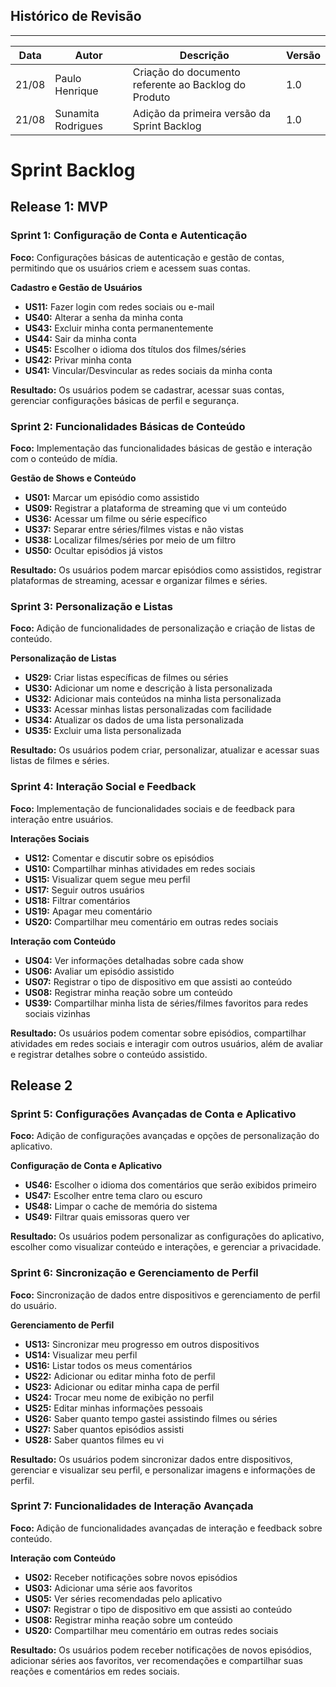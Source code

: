 ## Histórico de Revisão
--- 
| Data       | Autor         | Descrição                         | Versão  |
|------------|---------------|-----------------------------------|---------|
| 21/08      |Paulo Henrique   | Criação do documento referente ao Backlog do Produto| 1.0|
| 21/08      |Sunamita Rodrigues  | Adição da primeira versão da Sprint Backlog| 1.0|


# Sprint Backlog

## Release 1: MVP

### Sprint 1: Configuração de Conta e Autenticação
**Foco:** Configurações básicas de autenticação e gestão de contas, permitindo que os usuários criem e acessem suas contas.

**Cadastro e Gestão de Usuários**
- **US11:** Fazer login com redes sociais ou e-mail
- **US40:** Alterar a senha da minha conta
- **US43:** Excluir minha conta permanentemente
- **US44:** Sair da minha conta
- **US45:** Escolher o idioma dos títulos dos filmes/séries
- **US42:** Privar minha conta
- **US41:** Vincular/Desvincular as redes sociais da minha conta

**Resultado:** Os usuários podem se cadastrar, acessar suas contas, gerenciar configurações básicas de perfil e segurança.

### Sprint 2: Funcionalidades Básicas de Conteúdo
**Foco:** Implementação das funcionalidades básicas de gestão e interação com o conteúdo de mídia.

**Gestão de Shows e Conteúdo**
- **US01:** Marcar um episódio como assistido
- **US09:** Registrar a plataforma de streaming que vi um conteúdo
- **US36:** Acessar um filme ou série específico
- **US37:** Separar entre séries/filmes vistas e não vistas
- **US38:** Localizar filmes/séries por meio de um filtro
- **US50:** Ocultar episódios já vistos

**Resultado:** Os usuários podem marcar episódios como assistidos, registrar plataformas de streaming, acessar e organizar filmes e séries.

### Sprint 3: Personalização e Listas
**Foco:** Adição de funcionalidades de personalização e criação de listas de conteúdo.

**Personalização de Listas**
- **US29:** Criar listas específicas de filmes ou séries
- **US30:** Adicionar um nome e descrição à lista personalizada
- **US32:** Adicionar mais conteúdos na minha lista personalizada
- **US33:** Acessar minhas listas personalizadas com facilidade
- **US34:** Atualizar os dados de uma lista personalizada
- **US35:** Excluir uma lista personalizada

**Resultado:** Os usuários podem criar, personalizar, atualizar e acessar suas listas de filmes e séries.

### Sprint 4: Interação Social e Feedback
**Foco:** Implementação de funcionalidades sociais e de feedback para interação entre usuários.

**Interações Sociais**
- **US12:** Comentar e discutir sobre os episódios
- **US10:** Compartilhar minhas atividades em redes sociais
- **US15:** Visualizar quem segue meu perfil
- **US17:** Seguir outros usuários
- **US18:** Filtrar comentários
- **US19:** Apagar meu comentário
- **US20:** Compartilhar meu comentário em outras redes sociais

**Interação com Conteúdo**
- **US04:** Ver informações detalhadas sobre cada show
- **US06:** Avaliar um episódio assistido
- **US07:** Registrar o tipo de dispositivo em que assisti ao conteúdo
- **US08:** Registrar minha reação sobre um conteúdo
- **US39:** Compartilhar minha lista de séries/filmes favoritos para redes sociais vizinhas

**Resultado:** Os usuários podem comentar sobre episódios, compartilhar atividades em redes sociais e interagir com outros usuários, além de avaliar e registrar detalhes sobre o conteúdo assistido.

## Release 2

### Sprint 5: Configurações Avançadas de Conta e Aplicativo
**Foco:** Adição de configurações avançadas e opções de personalização do aplicativo.

**Configuração de Conta e Aplicativo**
- **US46:** Escolher o idioma dos comentários que serão exibidos primeiro
- **US47:** Escolher entre tema claro ou escuro
- **US48:** Limpar o cache de memória do sistema
- **US49:** Filtrar quais emissoras quero ver

**Resultado:** Os usuários podem personalizar as configurações do aplicativo, escolher como visualizar conteúdo e interações, e gerenciar a privacidade.

### Sprint 6: Sincronização e Gerenciamento de Perfil
**Foco:** Sincronização de dados entre dispositivos e gerenciamento de perfil do usuário.

**Gerenciamento de Perfil**
- **US13:** Sincronizar meu progresso em outros dispositivos
- **US14:** Visualizar meu perfil
- **US16:** Listar todos os meus comentários
- **US22:** Adicionar ou editar minha foto de perfil
- **US23:** Adicionar ou editar minha capa de perfil
- **US24:** Trocar meu nome de exibição no perfil
- **US25:** Editar minhas informações pessoais
- **US26:** Saber quanto tempo gastei assistindo filmes ou séries
- **US27:** Saber quantos episódios assisti
- **US28:** Saber quantos filmes eu vi

**Resultado:** Os usuários podem sincronizar dados entre dispositivos, gerenciar e visualizar seu perfil, e personalizar imagens e informações de perfil.

### Sprint 7: Funcionalidades de Interação Avançada
**Foco:** Adição de funcionalidades avançadas de interação e feedback sobre conteúdo.

**Interação com Conteúdo**
- **US02:** Receber notificações sobre novos episódios
- **US03:** Adicionar uma série aos favoritos
- **US05:** Ver séries recomendadas pelo aplicativo
- **US07:** Registrar o tipo de dispositivo em que assisti ao conteúdo
- **US08:** Registrar minha reação sobre um conteúdo
- **US20:** Compartilhar meu comentário em outras redes sociais

**Resultado:** Os usuários podem receber notificações de novos episódios, adicionar séries aos favoritos, ver recomendações e compartilhar suas reações e comentários em redes sociais.

